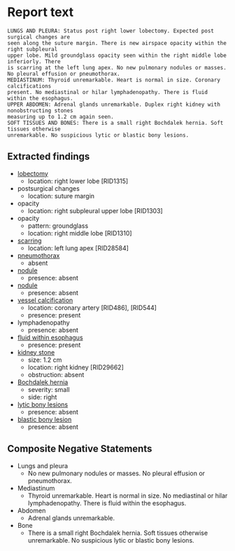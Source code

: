 # Report text

```text
LUNGS AND PLEURA: Status post right lower lobectomy. Expected post surgical changes are
seen along the suture margin. There is new airspace opacity within the right subpleural
upper lobe. Mild groundglass opacity seen within the right middle lobe inferiorly. There
is scarring at the left lung apex. No new pulmonary nodules or masses. No pleural effusion or pneumothorax.
MEDIASTINUM: Thyroid unremarkable. Heart is normal in size. Coronary calcifications
present. No mediastinal or hilar lymphadenopathy. There is fluid within the esophagus.
UPPER ABDOMEN: Adrenal glands unremarkable. Duplex right kidney with nonobstructing stones
measuring up to 1.2 cm again seen.
SOFT TISSUES AND BONES: There is a small right Bochdalek hernia. Soft tissues otherwise
unremarkable. No suspicious lytic or blastic bony lesions.
```

## Extracted findings

- [lobectomy](../../definitions/hood/lobectomy.json)
  - location: right lower lobe \[RID1315\]
- postsurgical changes
  - location: suture margin
- opacity
  - location: right subpleural upper lobe \[RID1303\]
- opacity
  - pattern: groundglass
  - location: right middle lobe \[RID1310\]
- [scarring](../../definitions/nuance/apical_pulmonary_scarring.json)
  - location: left lung apex \[RID28584\]
- [pneumothorax](../../definitions/hood/pneumothorax.md)
  - absent
- [nodule](../../definitions/hood/pulmonary-nodule.json)
  - presence: absent
- [nodule](../../definitions/hood/pulmonary-nodule.json)
  - presence: absent
- [vessel calcification](../../definitions/nuance/coronary_artery_calcification.json)
  - location: coronary artery \[RID486\], \[RID544\]
  - presence: present
- lymphadenopathy
  - presence: absent
- [fluid within esophagus](../../definitions/hood/esophageal-fluid.md)
  - presence: present
- [kidney stone](../../definitions/nuance/renal_stone.json)
  - size: 1.2 cm
  - location: right kidney \[RID29662\]
  - obstruction: absent
- [Bochdalek hernia](../../definitions/hood/bochdalek-hernia.json)
  - severity: small
  - side: right
- [lytic bony lesions](../../definitions/hood/lytic-lesion.md)
  - presence: absent
- [blastic bony lesion](../../definitions/hood/sclerotic-lesion.md)
  - presence: absent

## Composite Negative Statements

- Lungs and pleura
  - No new pulmonary nodules or masses. No pleural effusion or pneumothorax.
- Mediastinum
  - Thyroid unremarkable. Heart is normal in size. No mediastinal or hilar lymphadenopathy. There is fluid within the esophagus.
- Abdomen
  - Adrenal glands unremarkable.
- Bone
  - There is a small right Bochdalek hernia. Soft tissues otherwise
unremarkable. No suspicious lytic or blastic bony lesions.
